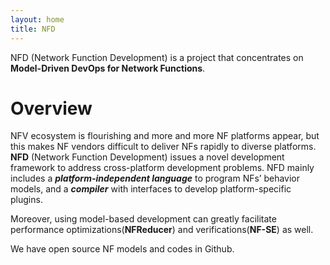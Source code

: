 ```yaml
---
layout: home
title: NFD
---
```


NFD (Network Function Development) is a project that concentrates on **Model-Driven DevOps for Network Functions**. 

# Overview 

NFV ecosystem is flourishing and more and more NF platforms appear, but this makes NF vendors difficult to deliver NFs rapidly to diverse platforms. **NFD** (Network Function Development) issues a novel development framework to address cross-platform development problems. NFD mainly includes a ***platform-independent language*** to program NFs’ behavior models, and a ***compiler*** with interfaces to develop platform-specific plugins. 

Moreover, using model-based development can greatly facilitate performance optimizations(**NFReducer**) and verifications(**NF-SE**) as well.


We have open source NF models and codes in Github. 
